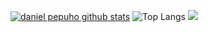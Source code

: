 <!--### Hi technology activist 👋


<!--anielcristho/danielcristho** is a ✨ _special_ ✨ repository because its `README.md` (this file) appears on your GitHub profile.-->

[![daniel pepuho github stats](https://github-readme-stats.vercel.app/api?username=danielcristho&count_private=true&theme=tokyonight&showicons=true)](https://github.com/danielcristho/github-readme-stats)
![Top Langs](https://github-readme-stats.vercel.app/api/top-langs/?username=danielcristho&theme=tokyonight)
![](https://imgflip.com/gif/5uuxb0)




<!--[![My GitHub Language Stats](https://github-readme-stats.vercel.app/api/top-langs/?username=danielcristho&langs_count=5&theme=tokyonight)]()
<!-- 🌱 I’m currently learning **Scripting Language, Configure Network Devices & Web Development**
<!-- :large_blue_circle: **NetDevOps enthusiast**-->
<!-- 📫 You can reach me on:
[:bust_in_silhouette: Linkedin](https://www.linkedin.com/in/daniel-pepuho-bb3783193/)<br>                              
  <!--**KEEP FOCUS**:star:-->                       

<!--  [](https://profile-counter.glitch.me/danielcristho/count.svg) -->
<!--  ![](https://imgflip.com/gif/5ud29l) -->



